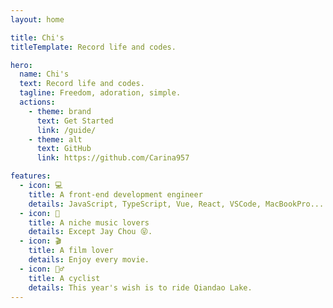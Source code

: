 ```yaml
---
layout: home

title: Chi's
titleTemplate: Record life and codes.

hero:
  name: Chi's
  text: Record life and codes.
  tagline: Freedom, adoration, simple.
  actions:
    - theme: brand
      text: Get Started
      link: /guide/
    - theme: alt
      text: GitHub
      link: https://github.com/Carina957

features:
  - icon: 💻
    title: A front-end development engineer
    details: JavaScript, TypeScript, Vue, React, VSCode, MacBookPro...
  - icon: 🎵
    title: A niche music lovers
    details: Except Jay Chou 😝.
  - icon: 🎬
    title: A film lover
    details: Enjoy every movie.
  - icon: 🚴‍♂️
    title: A cyclist
    details: This year's wish is to ride Qiandao Lake.
---
```

